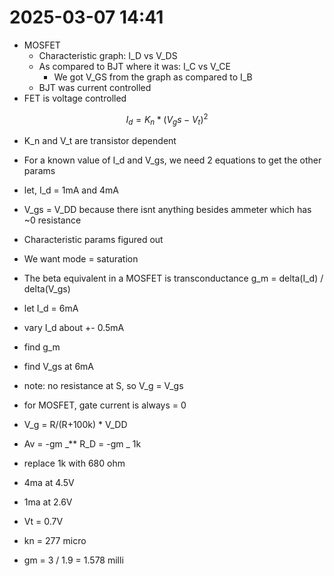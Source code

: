 # 2025-03-07 14:41

- MOSFET
  - Characteristic graph: I_D vs V_DS
  - As compared to BJT where it was: I_C vs V_CE
    - We got V_GS from the graph as compared to I_B
  - BJT was current controlled
- FET is voltage controlled

$$
I_d = K_n * (V_gs - V_t)^2
$$

- K_n and V_t are transistor dependent
- For a known value of I_d and V_gs, we need 2 equations to get the other params
- let, I_d = 1mA and 4mA
- V_gs = V_DD because there isnt anything besides ammeter which has ~0 resistance
- Characteristic params figured out

- We want mode = saturation
- The beta equivalent in a MOSFET is transconductance g_m = delta(I_d) / delta(V_gs)
- let I_d = 6mA
- vary I_d about +- 0.5mA
- find g_m
- find V_gs at 6mA
- note: no resistance at S, so V_g = V_gs

- for MOSFET, gate current is always = 0
- V_g = R/(R+100k) \* V_DD

- Av = -gm _\*\* R_D = -gm _ 1k
- replace 1k with 680 ohm

- 4ma at 4.5V
- 1ma at 2.6V
- Vt = 0.7V
- kn = 277 micro
- gm = 3 / 1.9 = 1.578 milli
